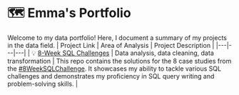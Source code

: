# 🗺 Emma's Portfolio

Welcome to my data portfolio! Here, I document a summary of my projects in the data field. 
| Project Link | Area of Analysis | Project Description | 
|---|---|---|
| 💡 [8-Week SQL Challenges](https://github.com/emma8874/8-Week-SQL-Challenge) | Data analysis, data cleaning, data transformation | This repo contains the solutions for the 8 case studies from the [#8WeekSQLChallenge](https://8weeksqlchallenge.com). It showcases my ability to tackle various SQL challenges and demonstrates my proficiency in SQL query writing and problem-solving skills. | 
